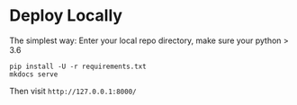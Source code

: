 # Deploy Locally

The simplest way: Enter your local repo directory, make sure your python > 3.6
```
pip install -U -r requirements.txt
mkdocs serve 
```
Then visit `http://127.0.0.1:8000/`